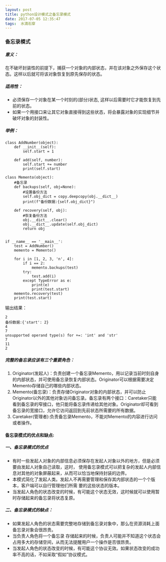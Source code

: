 ```yaml
---
layout: post
title: python设计模式之备忘录模式
date: 2017-07-05 12:35:47
tags:  水滴石穿
---
```

### 备忘录模式

##### 意义：
在不破坏封装性的前提下，捕获一个对象的内部状态，并在该对象之外保存这个状态。这样以后就可将该对象恢复到原先保存的状态。
##### 适用性：
- 必须保存一个对象在某一个时刻的(部分)状态, 这样以后需要时它才能恢复到先前的状态。
- 如果一个用接口来让其它对象直接得到这些状态，将会暴露对象的实现细节并破坏对象的封装性。

##### 举例：

```
class AddNumber(object):
    def __init__(self):
        self.start = 1

    def add(self, number):
        self.start += number
        print(self.start)

class Memento(object):
    #备忘录
    def backups(self, obj=None):
        #设置备份方法
        self.obj_dict = copy.deepcopy(obj.__dict__)
        print(f"备份数据:{self.obj_dict}")

    def recovery(self, obj):
        #恢复备份方法
        obj.__dict__.clear()
        obj.__dict__.update(self.obj_dict)
        return obj


if __name__ == '__main__':
    test = AddNumber()
    memento = Memento()

    for i in [1, 2, 3, 'n', 4]:
        if i == 2:
            memento.backups(test)
        try:
            test.add(i)
        except TypeError as e:
            print(e)
            print(test.start)
    memento.recovery(test)
    print(test.start)
```

输出结果：
```
2
备份数据:{'start': 2}
4
7
unsupported operand type(s) for +=: 'int' and 'str'
7
11
2
```

##### 完整的备忘录应该有三个重要角色：
1. Originator(发起人)：负责创建一个备忘录Memento，用以记录当前时刻自身的内部状态，并可使用备忘录恢复内部状态。Originator可以根据需要决定Memento存储自己的哪些内部状态。
2. Memento(备忘录)：负责存储Originator对象的内部状态，并可以防止Originator以外的其他对象访问备忘录。备忘录有两个接口：Caretaker只能看到备忘录的窄接口，他只能将备忘录传递给其他对象。Originator却可看到备忘录的宽接口，允许它访问返回到先前状态所需要的所有数据。
3. Caretaker(管理者):负责备忘录Memento，不能对Memento的内容进行访问或者操作。

#### 备忘录模式的优点和缺点:
##### 一、备忘录模式的优点
- 有时一些发起人对象的内部信息必须保存在发起人对象以外的地方，但是必须要由发起人对象自己读取，这时，
使用备忘录模式可以把复杂的发起人内部信息对其他的对象屏蔽起来，从而可以恰当地保持封装的边界。
- 本模式简化了发起人类。发起人不再需要管理和保存其内部状态的一个个版本，客户端可以自行管理他们所需
要的这些状态的版本。
- 当发起人角色的状态改变的时候，有可能这个状态无效，这时候就可以使用暂时存储起来的备忘录将状态复原。
  
##### 二、备忘录模式的缺点：
- 如果发起人角色的状态需要完整地存储到备忘录对象中，那么在资源消耗上面备忘录对象会很昂贵。
- 当负责人角色将一个备忘录 存储起来的时候，负责人可能并不知道这个状态会占用多大的存储空间，从而无法提醒用户一个操作是否很昂贵。
- 当发起人角色的状态改变的时候，有可能这个协议无效。如果状态改变的成功率不高的话，不如采取“假如”协议模式。